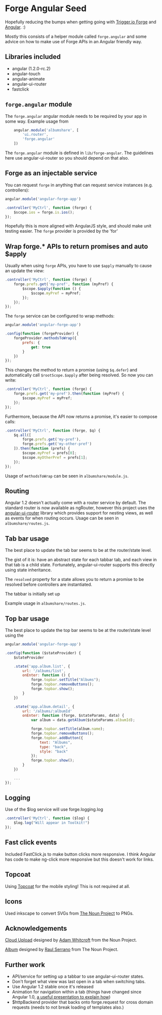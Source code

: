 # Forge Angular Seed

Hopefully reducing the bumps when getting going with [Trigger.io Forge](https://trigger.io)
and [Angular](http://angularjs.org). :)

Mostly this consists of a helper module called `forge.angular` and some advice
on how to make use of Forge APIs in an Angular friendly way.


## Libraries included

* angular (1.2.0-rc.2)
* angular-touch
* angular-animate
* angular-ui-router
* fastclick


## `forge.angular` module

The `forge.angular` angular module needs to be required by your app in some
way. Example usage from 

```javascript
	angular.module('albumshare', [
		'ui.router',
		'forge.angular'
	])
```

The `forge.angular` module is defined in `lib/forge-angular`.
The guidelines here use angular-ui-router so you should depend on that also.


## Forge as an injectable service

You can request `forge` in anything that can request service instances
(e.g. controllers):

```javascript
angular.module('angular-forge-app')

.controller('MyCtrl', function (forge) {
	$scope.ios = forge.is.ios();
});
```

Hopefully this is more aligned with AngularJS style, and should make unit
testing easier. The `forge` provider is provided by the 'for'


## Wrap forge.* APIs to return promises and auto $apply

Usually when using `forge` APIs, you have to use `$apply` manually
to cause an update the view:

```javascript
.controller('MyCtrl', function (forge) {
	forge.prefs.get('my-pref', function (myPref) {
		$scope.$apply(function () {
			$scope.myPref = myPref;
		});
	});
});
```

The `forge` service can be configured to wrap methods:

```javascript
angular.module('angular-forge-app')

.config(function (forgeProvider) {
	forgeProvider.methodsToWrap({
		prefs: {
			get: true
		}
	})
});
```

This changes the method to return a promise (using `$q.defer`) and automatically
call `$rootScope.$apply` after being resolved. So now you can write:

```javascript
.controller('MyCtrl', function (forge) {
	forge.prefs.get('my-pref').then(function (myPref) {
		$scope.myPref = myPref;
	});
});
```

Furthermore, because the API now returns a promise, it's easier to compose
calls:

```javascript
.controller('MyCtrl', function (forge, $q) {
	$q.all([
		forge.prefs.get('my-pref'),
		forge.prefs.get('my-other-pref')
	]).then(function (prefs) {
		$scope.myPref = prefs[0];
		$scope.myOtherPref = prefs[1];
	});
});
```

Usage of `methodsToWrap` can be seen in `albumshare/module.js`.


## Routing

Angular 1.2 doesn't actually come with a router service by default. The
standard router is now available as ngRouter, however this project uses the
[angular-ui-router](https://github.com/angular-ui/ui-router) library which
provides support for nesting views, as well as events for when routing occurs.
Usage can be seen in `albumshare/routes.js`.


## Tab bar usage

The best place to update the tab bar seems to be at the router/state level.

The gist of it is: have an abstract state for each tabbar tab, and each view
in that tab is a child state. Fortunately, angular-ui-router supports this
directly using state inheritance.

The `resolved` property for a state allows you to return a promise to be
resolved before controllers are instantiated.

The tabbar is initially set up

Example usage in `albumshare/routes.js`.


## Top bar usage

The best place to update the top bar seems to be at the router/state level
using the 

```javascript
angular.module('angular-forge-app')

.config(function ($stateProvider) {
	$stateProvider

	.state('app.album.list', {
		url: '/albums/list',
		onEnter: function () {
			forge.topbar.setTitle("Albums");
			forge.topbar.removeButtons();
			forge.topbar.show();
		}
	})

	.state('app.album.detail', {
		url: '/albums/:albumId'
		onEnter: function (forge, $stateParams, data) {
			var album = data.getAlbum($stateParams.albumId);

			forge.topbar.setTitle(album.name);
			forge.topbar.removeButtons();
			forge.topbar.addButton({
				text: "Albums",
				type: "back",
				style: "back"
			});
			forge.topbar.show();
		}
	})

	...
});
```


## Logging

Use of the $log service will use forge.logging.log

```javascript
.controller('MyCtrl', function ($log) {
	$log.log("Will appear in Toolkit!")
});
```


## Fast click events

Included FastClick.js to make button clicks more responsive. I think Angular has
code to make ng-click more responsive but this doesn't work for links.


## Topcoat

Using [Topcoat](https://topcoat.io) for the mobile styling! This is not
required at all.


## Icons

Used inkscape to convert SVGs from [The Noun Project](http://thenounproject.com)
to PNGs.


## Acknowledgements

[Cloud Upload](http://thenounproject.com/noun/cloud-upload/#icon-No2633)
designed by [Adam Whitcroft](http://thenounproject.com/adamwhitcroft) from the
Noun Project.

[Album](http://thenounproject.com/noun/album/#icon-No12237) designed by 
[Raul Serrano](http://thenounproject.com/rrrraul) from The Noun Project.


## Further work

* API/service for setting up a tabbar to use angular-ui-router states.
* Don't forget what view was last open in a tab when switching tabs.
* Use Angular 1.2 stable once it's released
* Animation for navigation within a tab (things have changed since Angular 1.0,
	[a useful presentation to explain how](http://www.yearofmoo.com/2013/08/remastered-animation-in-angularjs-1-2.html))
* $httpBackend provider that backs onto forge.request for cross domain requests
  (needs to not break loading of templates also.)

